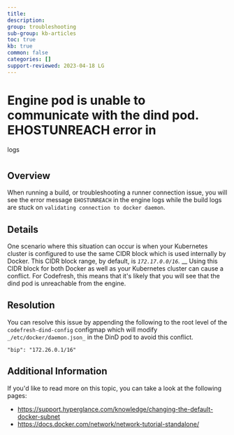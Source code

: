```yaml
---
title: 
description: 
group: troubleshooting
sub-group: kb-articles
toc: true
kb: true
common: false
categories: []
support-reviewed: 2023-04-18 LG
---
```


# Engine pod is unable to communicate with the dind pod. EHOSTUNREACH error in
logs

#

## Overview

When running a build, or troubleshooting a runner connection issue, you will
see the error message `EHOSTUNREACH` in the engine logs while the build logs
are stuck on `validating connection to docker daemon`.

## Details

One scenario where this situation can occur is when your Kubernetes cluster is
configured to use the same CIDR block which is used internally by Docker. This
CIDR block range, by default, is _`172.17.0.0/16`._ __ Using this CIDR block
for both Docker as well as your Kubernetes cluster can cause a conflict. For
Codefresh, this means that it's likely that you will see that the dind pod is
unreachable from the engine.

## Resolution

You can resolve this issue by appending the following to the root level of the
`codefresh-dind-config` configmap which will modify
`_/etc/docker/daemon.json_` in the DinD pod to avoid this conflict.

    
    
    "bip": "172.26.0.1/16"

## Additional Information

If you'd like to read more on this topic, you can take a look at the following
pages:

  * <https://support.hyperglance.com/knowledge/changing-the-default-docker-subnet>
  * <https://docs.docker.com/network/network-tutorial-standalone/>

